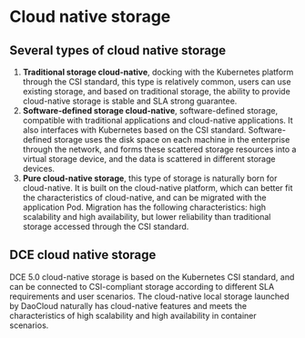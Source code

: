 # Cloud native storage

## Several types of cloud native storage

1. **Traditional storage cloud-native**, docking with the Kubernetes platform through the CSI standard, this type is relatively common, users can use existing storage, and based on traditional storage, the ability to provide cloud-native storage is stable and SLA strong guarantee.
2. **Software-defined storage cloud-native**, software-defined storage, compatible with traditional applications and cloud-native applications. It also interfaces with Kubernetes based on the CSI standard. Software-defined storage uses the disk space on each machine in the enterprise through the network, and forms these scattered storage resources into a virtual storage device, and the data is scattered in different storage devices.
3. **Pure cloud-native storage**, this type of storage is naturally born for cloud-native. It is built on the cloud-native platform, which can better fit the characteristics of cloud-native, and can be migrated with the application Pod. Migration has the following characteristics: high scalability and high availability, but lower reliability than traditional storage accessed through the CSI standard.

## DCE cloud native storage

DCE 5.0 cloud-native storage is based on the Kubernetes CSI standard, and can be connected to CSI-compliant storage according to different SLA requirements and user scenarios.
The cloud-native local storage launched by DaoCloud naturally has cloud-native features and meets the characteristics of high scalability and high availability in container scenarios.

